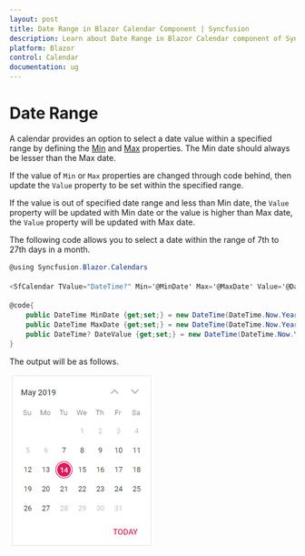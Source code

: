 ```yaml
---
layout: post
title: Date Range in Blazor Calendar Component | Syncfusion 
description: Learn about Date Range in Blazor Calendar component of Syncfusion, and more details.
platform: Blazor
control: Calendar
documentation: ug
---
```


# Date Range

A calendar provides an option to select a date value within a specified range by defining the [Min](https://help.syncfusion.com/cr/blazor/Syncfusion.Blazor.Calendars.CalendarBase-1.html#Syncfusion_Blazor_Calendars_CalendarBase_1_Min) and [Max](https://help.syncfusion.com/cr/blazor/Syncfusion.Blazor.Calendars.CalendarBase-1.html#Syncfusion_Blazor_Calendars_CalendarBase_1_Max) properties. The Min date should always be lesser than the Max date.

If the value of `Min` or `Max` properties are changed
through code behind, then update the `Value` property to be set within the  specified range.

If the value is out of specified date range and less than Min date, the `Value` property will be updated with Min date or the value is higher than Max date, the `Value` property will be updated with Max date.

The following code allows you to select a date within the range of 7th to 27th days in a month.

```csharp
@using Syncfusion.Blazor.Calendars

<SfCalendar TValue="DateTime?" Min='@MinDate' Max='@MaxDate' Value='@DateValue'></SfCalendar>

@code{
    public DateTime MinDate {get;set;} = new DateTime(DateTime.Now.Year,DateTime.Now.Month,07);
    public DateTime MaxDate {get;set;} = new DateTime(DateTime.Now.Year, DateTime.Now.Month, 27);
    public DateTime? DateValue {get;set;} = new DateTime(DateTime.Now.Year, DateTime.Now.Month, 14);
}
```

The output will be as follows.

![calendar](./images/date_range.png)

